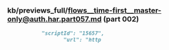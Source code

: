 ### kb/previews_full/flows__time-first__master-only@auth.har.part057.md (part 002)

```md
           "scriptId": "15657",
                  "url": "http
```

```
